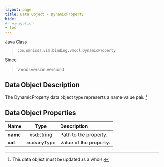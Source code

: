```yaml
---
layout: page
title: Data Object - DynamicProperty
hide:
#- navigation
- toc
---
```






Java Class
> `com.omnissa.vim.binding.vmodl.DynamicProperty`

Since
> vmodl.version.version0


## Data Object Description

The DynamicProperty data object type represents a name-value pair.
 [^167]



## Data Object Properties

 Name | Type | Description
:---|:---:|:---
**name**|  xsd:string|  Path to the property.
**val**|  xsd:anyType|  Value of the property.
 


 


[^167]: This data object must be updated as a whole.